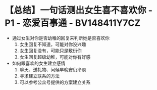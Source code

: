 # 【总结】一句话测出女生喜不喜欢你 - P1 - 恋爱百事通 - BV148411Y7CZ

-   通过女生对你是否幼稚的回复来判断她是否喜欢你
    1.  女生回复不知道，可能对你没兴趣
    2.  女生回复没有，可能只是敷衍你
    3.  女生回复超级幼稚，可能对你有好感
-   如何跟喜欢的女生建立感情
    1.  聊天、送礼物、问候早晚安仍冷淡
    2.  寻求建立联系的方法
    3.  可以参考公众号提供的方案建立关系